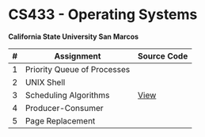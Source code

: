 # CS433 - Operating Systems
**California State University San Marcos**

| # | Assignment | Source Code |
| - | ---------- | ----------- |
| 1 | Priority Queue of Processes | |
| 2 | UNIX Shell | |
| 3 | Scheduling Algorithms | [View](scheduling_algorithms/)
| 4 | Producer-Consumer | | [View](producer_consumer/)
| 5 | Page Replacement | |

